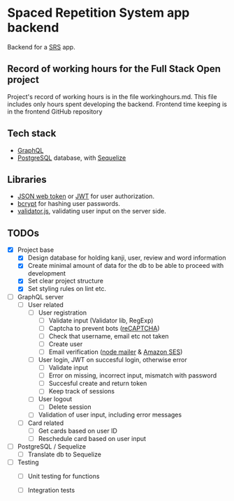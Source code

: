 # Spaced Repetition System app backend
Backend for a [SRS](https://en.wikipedia.org/wiki/Spaced_repetition) app.

## Record of working hours for the Full Stack Open project
Project's record of working hours is in the file workinghours.md.
This file includes only hours spent developing the backend.
Frontend time keeping is in the frontend GitHub repository

## Tech stack
- [GraphQL](https://graphql.org/)
- [PostgreSQL](https://www.postgresql.org/) database, with [Sequelize](https://sequelize.org/)

## Libraries
- [JSON web token](https://www.npmjs.com/package/jsonwebtoken) or [JWT](https://jwt.io/) for user authorization.
- [bcrypt](https://www.npmjs.com/package/bcrypt) for hashing user passwords.
- [validator.js](https://www.npmjs.com/package/validator), validating user input on the server side.

## TODOs
- [X] Project base
    - [X] Design database for holding kanji, user, review and word information
    - [X] Create minimal amount of data for the db to be able to proceed with development
    - [X] Set clear project structure
    - [X] Set styling rules on lint etc.
- [ ] GraphQL server
    - [ ] User related
        - [ ] User registration
            - [ ] Validate input (Validator lib, RegExp)
            - [ ] Captcha to prevent bots ([reCAPTCHA](https://www.google.com/recaptcha/about/))
            - [ ] Check that username, email etc not taken
            - [ ] Create user
            - [ ] Email verification ([node mailer](https://nodemailer.com/about/) & [Amazon SES](https://aws.amazon.com/ses/))
        - [ ] User login, JWT on succesful login, otherwise error
            - [ ] Validate input
            - [ ] Error on missing, incorrect input, mismatch with password
            - [ ] Succesful create and return token
            - [ ] Keep track of sessions
        - [ ] User logout
            - [ ] Delete session
        - [ ] Validation of user input, including error messages
    - [ ] Card related
        - [ ] Get cards based on user ID
        - [ ] Reschedule card based on user input
- [ ] PostgreSQL / Sequelize
    - [ ] Translate db to Sequelize
- [ ] Testing
    - [ ] Unit testing for functions
    - [ ] Integration tests
    